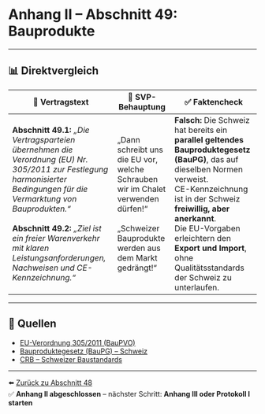 # Anhang II – Abschnitt 49: Bauprodukte

---

## 📊 Direktvergleich

| 📜 **Vertragstext** | 🧨 **SVP-Behauptung** | ✅ **Faktencheck** |
|---------------------|-----------------------|--------------------|
| **Abschnitt 49.1:** _„Die Vertragsparteien übernehmen die Verordnung (EU) Nr. 305/2011 zur Festlegung harmonisierter Bedingungen für die Vermarktung von Bauprodukten.“_ <br><br> **Abschnitt 49.2:** _„Ziel ist ein freier Warenverkehr mit klaren Leistungsanforderungen, Nachweisen und CE-Kennzeichnung.“_ | „Dann schreibt uns die EU vor, welche Schrauben wir im Chalet verwenden dürfen!“ <br><br> „Schweizer Bauprodukte werden aus dem Markt gedrängt!“ | **Falsch:** Die Schweiz hat bereits ein **parallel geltendes Bauproduktegesetz (BauPG)**, das auf dieselben Normen verweist. <br> CE-Kennzeichnung ist in der Schweiz **freiwillig, aber anerkannt**. <br> Die EU-Vorgaben erleichtern den **Export und Import**, ohne Qualitätsstandards der Schweiz zu unterlaufen. |

---

## 🔗 Quellen

- [EU-Verordnung 305/2011 (BauPVO)](https://eur-lex.europa.eu/legal-content/DE/TXT/?uri=CELEX:32011R0305)
- [Bauproduktegesetz (BauPG) – Schweiz](https://www.admin.ch/opc/de/classified-compilation/20131616/index.html)
- [CRB – Schweizer Baustandards](https://www.crb.ch/)

---

⬅️ [Zurück zu Abschnitt 48](abschnitt_48.md)  
✅ **Anhang II abgeschlossen** – nächster Schritt: **Anhang III oder Protokoll I starten**
